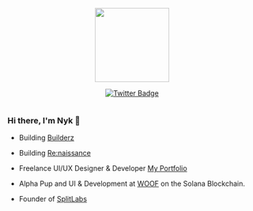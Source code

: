 <p align="center"><img src="https://images-ext-2.discordapp.net/external/tB5QAgTwqqW_TuAWM_FE2tqTdX4lBngDdx16OI6omys/https/media.discordapp.net/attachments/945872969845063730/962815619449913364/skelly_shadow.gif" width="150"/>
<p align="center">
<a href="https://twitter.com/0xNyk">  <img src="https://img.shields.io/badge/Twitter-blue?style=for-the-badge&logo=twitter&logoColor=white" alt="Twitter Badge"/></a>
</p>
<p align="center"><img src="https://komarev.com/ghpvc/?username=0xNyk&style=flat-square&color=blue" alt=""></p>

### Hi there, I'm Nyk 👋

- Building [Builderz](https://twitter.com/builderz__)
- Building [Re:naissance](https://twitter.com/renaissance_xyz)

- Freelance UI/UX Designer & Developer
[My Portfolio](https://nyk-dev.vercel.app) 

- Alpha Pup and UI & Development at [WOOF](https://twitter.com/woofsolana) on the Solana Blockchain. 

- Founder of [SplitLabs](https://twitter.com/split_labs)
